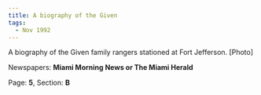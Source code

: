 ```yaml
---  
title: A biography of the Given  
tags:  
  - Nov 1992  
---  
```

  
A biography of the Given family rangers stationed at Fort Jefferson. [Photo]  
  
Newspapers: **Miami Morning News or The Miami Herald**  
  
Page: **5**, Section: **B** 
